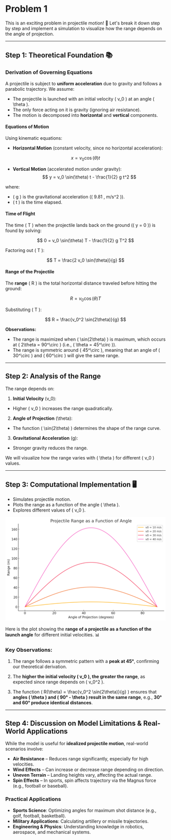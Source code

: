 # Problem 1

This is an exciting problem in projectile motion! 🚀 Let's break it down step by step and implement a simulation to visualize how the range depends on the angle of projection.

---

## **Step 1: Theoretical Foundation** 📚

### **Derivation of Governing Equations**

A projectile is subject to **uniform acceleration** due to gravity and follows a parabolic trajectory. We assume:

- The projectile is launched with an initial velocity \( v_0 \) at an angle \( \theta \).
- The only force acting on it is gravity (ignoring air resistance).
- The motion is decomposed into **horizontal** and **vertical** components.

#### **Equations of Motion**
Using kinematic equations:

- **Horizontal Motion** (constant velocity, since no horizontal acceleration):

$$
  x = v_0 \cos(\theta) t
$$

- **Vertical Motion** (accelerated motion under gravity):
$$
  y = v_0 \sin(\theta) t - \frac{1}{2} g t^2
$$

where:
- \( g \) is the gravitational acceleration (\( 9.81 \, m/s^2 \)).
- \( t \) is the time elapsed.

#### **Time of Flight**
The time \( T \) when the projectile lands back on the ground (\( y = 0 \)) is found by solving:

$$
0 = v_0 \sin(\theta) T - \frac{1}{2} g T^2
$$

Factoring out \( T \):

$$
T = \frac{2 v_0 \sin(\theta)}{g}
$$

#### **Range of the Projectile**
The **range** \( R \) is the total horizontal distance traveled before hitting the ground:

$$
R = v_0 \cos(\theta) T
$$

Substituting \( T \):

$$
R = \frac{v_0^2 \sin(2\theta)}{g}
$$

**Observations:**
- The range is maximized when \( \sin(2\theta) \) is maximum, which occurs at \( 2\theta = 90^\circ \) (i.e., \( \theta = 45^\circ \)).
- The range is symmetric around \( 45^\circ \), meaning that an angle of \( 30^\circ \) and \( 60^\circ \) will give the same range.

---

## **Step 2: Analysis of the Range**
The range depends on:

1. **Initial Velocity** \(v_0\): 
- Higher \( v_0 \) increases the range quadratically.

2. **Angle of Projection** \(\theta\):
- The function \( \sin(2\theta) \) determines the shape of the range curve.

3. **Gravitational Acceleration** \(g\): 
- Stronger gravity reduces the range.

We will visualize how the range varies with \( \theta \) for different \( v_0 \) values.

---

## **Step 3: Computational Implementation** 🖥️

- Simulates projectile motion.
- Plots the range as a function of the angle \( \theta \).
- Explores different values of \( v_0 \).


 ![alt text](output.png)


Here is the plot showing the **range of a projectile as a function of the launch angle** for different initial velocities. 📊

### **Key Observations:**
1. The range follows a symmetric pattern with a **peak at 45°**, confirming our theoretical derivation.

2. The **higher the initial velocity \( v_0 \), the greater the range**, as expected since range depends on \( v_0^2 \).

3. The function \( R(\theta) = \frac{v_0^2 \sin(2\theta)}{g} \) ensures that **angles \( \theta \) and \( 90° - \theta \) result in the same range**, e.g., **30° and 60° produce identical distances**.

---

## **Step 4: Discussion on Model Limitations & Real-World Applications**
While the model is useful for **idealized projectile motion**, real-world scenarios involve:

- **Air Resistance** – Reduces range significantly, especially for high velocities.
- **Wind Effects** – Can increase or decrease range depending on direction.
- **Uneven Terrain** – Landing heights vary, affecting the actual range.
- **Spin Effects** – In sports, spin affects trajectory via the Magnus force (e.g., football or baseball).

### **Practical Applications**
- **Sports Science**: Optimizing angles for maximum shot distance (e.g., golf, football, basketball).
- **Military Applications**: Calculating artillery or missile trajectories.
- **Engineering & Physics**: Understanding knowledge in robotics, aerospace, and mechanical systems.
